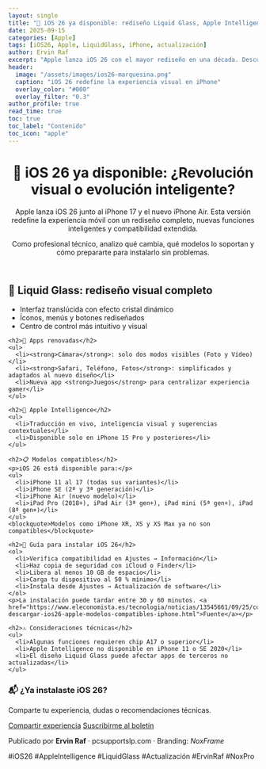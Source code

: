 ```yaml
---
layout: single
title: "🍎 iOS 26 ya disponible: rediseño Liquid Glass, Apple Intelligence y compatibilidad extendida"
date: 2025-09-15
categories: [Apple]
tags: [iOS26, Apple, LiquidGlass, iPhone, actualización]
author: Ervin Raf
excerpt: "Apple lanza iOS 26 con el mayor rediseño en una década. Descubre qué cambia, qué modelos son compatibles y cómo prepararte para instalarlo sin problemas."
header:
  image: "/assets/images/ios26-marquesina.png"
  caption: "iOS 26 redefine la experiencia visual en iPhone"
  overlay_color: "#000"
  overlay_filter: "0.3"
author_profile: true
read_time: true
toc: true
toc_label: "Contenido"
toc_icon: "apple"
---
```


<div class="post-grid dark-theme">

  <header class="post-header">
    <h1>🍎 iOS 26 ya disponible: ¿Revolución visual o evolución inteligente?</h1>
    <p>Apple lanza iOS 26 junto al iPhone 17 y el nuevo iPhone Air. Esta versión redefine la experiencia móvil con un rediseño completo, nuevas funciones inteligentes y compatibilidad extendida.</p>
    <p>Como profesional técnico, analizo qué cambia, qué modelos lo soportan y cómo prepararte para instalarlo sin problemas.</p>
  </header>

  <section class="post-content">
    <h2>🎨 Liquid Glass: rediseño visual completo</h2>
    <ul>
      <li>Interfaz translúcida con efecto cristal dinámico</li>
      <li>Íconos, menús y botones rediseñados</li>
      <li>Centro de control más intuitivo y visual</li>
    </ul>

    <h2>📱 Apps renovadas</h2>
    <ul>
      <li><strong>Cámara</strong>: solo dos modos visibles (Foto y Vídeo)</li>
      <li><strong>Safari, Teléfono, Fotos</strong>: simplificados y adaptados al nuevo diseño</li>
      <li>Nueva app <strong>Juegos</strong> para centralizar experiencia gamer</li>
    </ul>

    <h2>🧠 Apple Intelligence</h2>
    <ul>
      <li>Traducción en vivo, inteligencia visual y sugerencias contextuales</li>
      <li>Disponible solo en iPhone 15 Pro y posteriores</li>
    </ul>

    <h2>📋 Modelos compatibles</h2>
    <p>iOS 26 está disponible para:</p>
    <ul>
      <li>iPhone 11 al 17 (todas sus variantes)</li>
      <li>iPhone SE (2ª y 3ª generación)</li>
      <li>iPhone Air (nuevo modelo)</li>
      <li>iPad Pro (2018+), iPad Air (3ª gen+), iPad mini (5ª gen+), iPad (8ª gen+)</li>
    </ul>
    <blockquote>Modelos como iPhone XR, XS y XS Max ya no son compatibles</blockquote>

    <h2>🧭 Guía para instalar iOS 26</h2>
    <ol>
      <li>Verifica compatibilidad en Ajustes → Información</li>
      <li>Haz copia de seguridad con iCloud o Finder</li>
      <li>Libera al menos 10 GB de espacio</li>
      <li>Carga tu dispositivo al 50 % mínimo</li>
      <li>Instala desde Ajustes → Actualización de software</li>
    </ol>
    <p>La instalación puede tardar entre 30 y 60 minutos. <a href="https://www.eleconomista.es/tecnologia/noticias/13545661/09/25/como-descargar-ios26-apple-modelos-compatibles-iphone.html">Fuente</a></p>

    <h2>⚠️ Consideraciones técnicas</h2>
    <ul>
      <li>Algunas funciones requieren chip A17 o superior</li>
      <li>Apple Intelligence no disponible en iPhone 11 o SE 2020</li>
      <li>El diseño Liquid Glass puede afectar apps de terceros no actualizadas</li>
    </ul>
  </section>

  <section class="cta-section">
    <div class="cta-box">
      <h3>📬 ¿Ya instalaste iOS 26?</h3>
      <p>Comparte tu experiencia, dudas o recomendaciones técnicas.</p>
      <a href="/contacto" class="cta-button">Compartir experiencia</a>
      <a href="/newsletter" class="cta-button alt">Suscribirme al boletín</a>
    </div>
  </section>

  <footer class="post-footer">
    <p>Publicado por <strong>Ervin Raf</strong> · pcsupportslp.com · Branding: <em>NoxFrame</em></p>
    <div class="tags">
      <span>#iOS26</span>
      <span>#AppleIntelligence</span>
      <span>#LiquidGlass</span>
      <span>#Actualización</span>
      <span>#ErvinRaf</span>
      <span>#NoxPro</span>
    </div>
  </footer>

</div>
